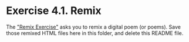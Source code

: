 # Exercise 4.1. Remix

The ["Remix Exercise"](https://canvas.umw.edu/courses/1499064/assignments/11895976) asks you to remix a digital poem (or poems). Save those remixed HTML files here in this folder, and delete this README file.